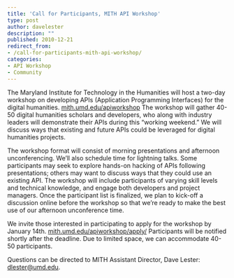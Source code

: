 ```yaml
---
title: 'Call for Participants, MITH API Workshop'
type: post
author: davelester
description: ""
published: 2010-12-21
redirect_from: 
- /call-for-participants-mith-api-workshop/
categories:
- API Workshop
- Community
---
```

The Maryland Institute for Technology in the Humanities will host a two-day workshop on developing APIs (Application Programming Interfaces) for the digital humanities. [mith.umd.edu/apiworkshop](http://mith.umd.edu/apiworkshop/) The workshop will gather 40-50 digital humanities scholars and developers, who along with industry leaders will demonstrate their APIs during this “working weekend.” We will discuss ways that existing and future APIs could be leveraged for digital humanities projects.

The workshop format will consist of morning presentations and afternoon unconferencing. We’ll also schedule time for lightning talks. Some participants may seek to explore hands-on hacking of APIs following presentations; others may want to discuss ways that they could use an existing API. The workshop will include participants of varying skill levels and technical knowledge, and engage both developers and project managers. Once the participant list is finalized, we plan to kick-off a discussion online before the workshop so that we’re ready to make the best use of our afternoon unconference time.

We invite those interested in participating to apply for the workshop by January 14th. [mith.umd.edu/apiworkshop/apply/](http://mith.umd.edu/apiworkshop/) Participants will be notified shortly after the deadline. Due to limited space, we can accommodate 40-50 participants.

Questions can be directed to MITH Assistant Director, Dave Lester: dlester@umd.edu.
